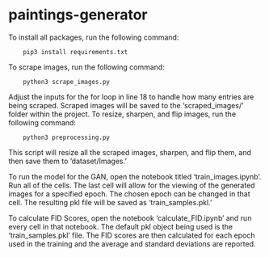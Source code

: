# paintings-generator
To install all packages, run the following command:
	
		pip3 install requirements.txt

To scrape images, run the following command:

		python3 scrape_images.py

Adjust the inputs for the for loop in line 18 to handle how many entries are being scraped. 
Scraped images will be saved to the ‘scraped_images/’ folder within the project. 
To resize, sharpen, and flip images, run the following command:
		
		python3 preprocessing.py

This script will resize all the scraped images, sharpen, and flip them, and then save them to ‘dataset/Images.’

To run the model for the GAN, open the notebook titled ‘train_images.ipynb’.
Run all of the cells. The last cell will allow for the viewing of the generated images for a specified epoch. The chosen epoch can be changed in that cell. 
The resulting pkl file will be saved as ‘train_samples.pkl.’ 

To calculate FID Scores, open the notebook ‘calculate_FID.ipynb’ and run every cell in that notebook. The default pkl object being used is the ‘train_samples.pkl’ file. 
The FID scores are then calculated for each epoch used in the training and the average and standard deviations are reported. 

